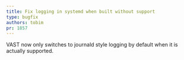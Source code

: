 ```yaml
---
title: Fix logging in systemd when built without support
type: bugfix
authors: tobim
pr: 1857
---
```


VAST now only switches to journald style logging by default when it is actually
supported.
